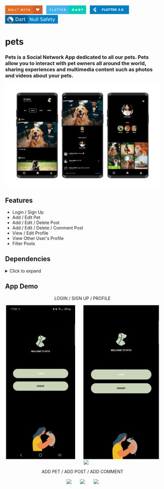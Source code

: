 <img src="README_FILES/badges/built-with-love.svg" height="28px"/>&nbsp;&nbsp;
<img src="README_FILES/badges/flutter-dart.svg" height="28px" />&nbsp;&nbsp;
<img src="README_FILES/badges/Flutter-3.svg" height="28px" />&nbsp;&nbsp;
<img src="README_FILES/badges/dart-null_safety.svg" height="28px"/>

# pets
### Pets is a Social Network App dedicated to all our pets. Pets allow you to interact with pet owners all around the world, sharing experiences and multimedia content such as photos and videos about your pets.

<img src="README_FILES/pets/pets.png"/>

## Features
* Login / Sign Up
* Add / Edit Pet
* Add / Edit / Delete Post
* Add / Edit / Delete / Comment Post
* View / Edit Profile
* View Other User's Profile
* Filter Posts

## Dependencies
<details>
     <summary> Click to expand </summary>

* [lottie](https://pub.dev/packages/lottie)
* [flutter_svg](https://pub.dev/packages/flutter_svg)
* [provider](https://pub.dev/packages/provider)
* [firebase_core](https://pub.dev/packages/firebase_core)
* [cloud_firestore](https://pub.dev/packages/cloud_firestore)
* [firebase_auth](https://pub.dev/packages/firebase_auth)
* [firebase_storage](https://pub.dev/packages/firebase_storage)
* [buttons_tabbar](https://pub.dev/packages/buttons_tabbar)
* [go_router](https://pub.dev/packages/go_router)
* [top_snackbar_flutter](https://pub.dev/packages/top_snackbar_flutter)
* [image_picker](https://pub.dev/packages/image_picker)
* [select_form_field](https://pub.dev/packages/select_form_field)
* [uuid](https://pub.dev/packages/uuid)
* [visibility_detector](https://pub.dev/packages/visibility_detector)
* [timeago](https://pub.dev/packages/timeago)

</details>

## App Demo
 <p align="center">
     LOGIN / SIGN UP / PROFILE
  </p>


<p align="center">
 <img align="center" src="README_FILES/gifs/login.gif" height="500">
 &nbsp &nbsp &nbsp
<img align="center" src="README_FILES/gifs/sign-up.gif" height="500">
 &nbsp &nbsp &nbsp
<img align="center" src="README_FILES/gifs/profile.gif" height="500">
</p>



 <p align="center">
     ADD PET / ADD POST / ADD COMMENT
  </p>

<p align="center">
 <img align="center" src="README_FILES/gifs/add-pet.gif" height="500">
 &nbsp &nbsp &nbsp
<img align="center" src="README_FILES/gifs/add-post.gif" height="500">
 &nbsp &nbsp &nbsp
<img align="center" src="README_FILES/gifs/add-comment.gif" height="500">
</p>


  
